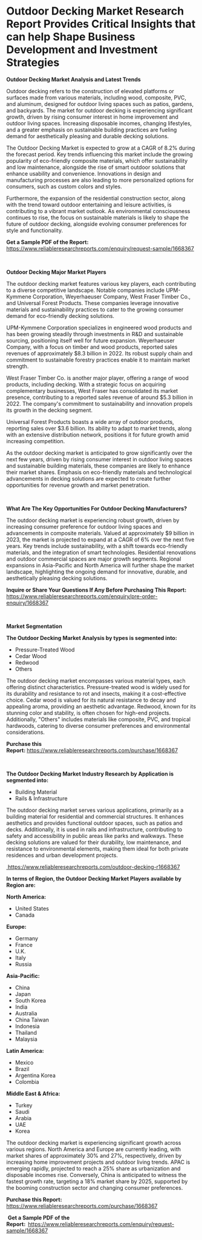 <p><h1>Outdoor Decking Market Research Report Provides Critical Insights that can help Shape Business Development and Investment Strategies</h1></p><p><strong>Outdoor Decking Market Analysis and Latest Trends</strong></p>
<p><p>Outdoor decking refers to the construction of elevated platforms or surfaces made from various materials, including wood, composite, PVC, and aluminum, designed for outdoor living spaces such as patios, gardens, and backyards. The market for outdoor decking is experiencing significant growth, driven by rising consumer interest in home improvement and outdoor living spaces. Increasing disposable incomes, changing lifestyles, and a greater emphasis on sustainable building practices are fueling demand for aesthetically pleasing and durable decking solutions.</p><p>The Outdoor Decking Market is expected to grow at a CAGR of 8.2% during the forecast period. Key trends influencing this market include the growing popularity of eco-friendly composite materials, which offer sustainability and low maintenance, alongside the rise of smart outdoor solutions that enhance usability and convenience. Innovations in design and manufacturing processes are also leading to more personalized options for consumers, such as custom colors and styles.</p><p>Furthermore, the expansion of the residential construction sector, along with the trend toward outdoor entertaining and leisure activities, is contributing to a vibrant market outlook. As environmental consciousness continues to rise, the focus on sustainable materials is likely to shape the future of outdoor decking, alongside evolving consumer preferences for style and functionality.</p></p>
<p><strong>Get a Sample PDF of the Report:&nbsp;</strong> <a href="https://www.reliableresearchreports.com/enquiry/request-sample/1668367?utm_campaign=2739&utm_medium=2&utm_source=Github&utm_content=ia&utm_term=17042025&utm_id=outdoor-decking">https://www.reliableresearchreports.com/enquiry/request-sample/1668367</a></p>
<p>&nbsp;</p>
<p><strong>Outdoor Decking Major Market Players</strong></p>
<p><p>The outdoor decking market features various key players, each contributing to a diverse competitive landscape. Notable companies include UPM-Kymmene Corporation, Weyerhaeuser Company, West Fraser Timber Co., and Universal Forest Products. These companies leverage innovative materials and sustainability practices to cater to the growing consumer demand for eco-friendly decking solutions.</p><p>UPM-Kymmene Corporation specializes in engineered wood products and has been growing steadily through investments in R&D and sustainable sourcing, positioning itself well for future expansion. Weyerhaeuser Company, with a focus on timber and wood products, reported sales revenues of approximately $8.3 billion in 2022. Its robust supply chain and commitment to sustainable forestry practices enable it to maintain market strength.</p><p>West Fraser Timber Co. is another major player, offering a range of wood products, including decking. With a strategic focus on acquiring complementary businesses, West Fraser has consolidated its market presence, contributing to a reported sales revenue of around $5.3 billion in 2022. The company's commitment to sustainability and innovation propels its growth in the decking segment.</p><p>Universal Forest Products boasts a wide array of outdoor products, reporting sales over $3.6 billion. Its ability to adapt to market trends, along with an extensive distribution network, positions it for future growth amid increasing competition.</p><p>As the outdoor decking market is anticipated to grow significantly over the next few years, driven by rising consumer interest in outdoor living spaces and sustainable building materials, these companies are likely to enhance their market shares. Emphasis on eco-friendly materials and technological advancements in decking solutions are expected to create further opportunities for revenue growth and market penetration.</p></p>
<p>&nbsp;</p>
<p><strong>What Are The Key Opportunities For Outdoor Decking Manufacturers?</strong></p>
<p><p>The outdoor decking market is experiencing robust growth, driven by increasing consumer preference for outdoor living spaces and advancements in composite materials. Valued at approximately $9 billion in 2023, the market is projected to expand at a CAGR of 6% over the next five years. Key trends include sustainability, with a shift towards eco-friendly materials, and the integration of smart technologies. Residential renovations and outdoor commercial spaces are major growth segments. Regional expansions in Asia-Pacific and North America will further shape the market landscape, highlighting the ongoing demand for innovative, durable, and aesthetically pleasing decking solutions.</p></p>
<p><strong>Inquire or Share Your Questions If Any Before Purchasing This Report:</strong> <a href="https://www.reliableresearchreports.com/enquiry/pre-order-enquiry/1668367?utm_campaign=2739&utm_medium=2&utm_source=Github&utm_content=ia&utm_term=17042025&utm_id=outdoor-decking">https://www.reliableresearchreports.com/enquiry/pre-order-enquiry/1668367</a></p>
<p>&nbsp;</p>
<p><strong>Market Segmentation</strong></p>
<p><strong>The Outdoor Decking Market Analysis by types is segmented into:</strong></p>
<p><ul><li>Pressure-Treated Wood</li><li>Cedar Wood</li><li>Redwood</li><li>Others</li></ul></p>
<p><p>The outdoor decking market encompasses various material types, each offering distinct characteristics. Pressure-treated wood is widely used for its durability and resistance to rot and insects, making it a cost-effective choice. Cedar wood is valued for its natural resistance to decay and appealing aroma, providing an aesthetic advantage. Redwood, known for its stunning color and stability, is often chosen for high-end projects. Additionally, "Others" includes materials like composite, PVC, and tropical hardwoods, catering to diverse consumer preferences and environmental considerations.</p></p>
<p><strong>Purchase this Report:&nbsp;</strong><a href="https://www.reliableresearchreports.com/purchase/1668367?utm_campaign=2739&utm_medium=2&utm_source=Github&utm_content=ia&utm_term=17042025&utm_id=outdoor-decking">https://www.reliableresearchreports.com/purchase/1668367</a></p>
<p>&nbsp;</p>
<p><strong>The Outdoor Decking Market Industry Research by Application is segmented into:</strong></p>
<p><ul><li>Building Material</li><li>Rails & Infrastructure</li></ul></p>
<p><p>The outdoor decking market serves various applications, primarily as a building material for residential and commercial structures. It enhances aesthetics and provides functional outdoor spaces, such as patios and decks. Additionally, it is used in rails and infrastructure, contributing to safety and accessibility in public areas like parks and walkways. These decking solutions are valued for their durability, low maintenance, and resistance to environmental elements, making them ideal for both private residences and urban development projects.</p></p>
<p><a href="https://www.reliableresearchreports.com/outdoor-decking-r1668367?utm_campaign=2739&utm_medium=2&utm_source=Github&utm_content=ia&utm_term=17042025&utm_id=outdoor-decking">&nbsp;https://www.reliableresearchreports.com/outdoor-decking-r1668367</a></p>
<p><strong>In terms of Region, the Outdoor Decking Market Players available by Region are:</strong></p>
<p>
    <p> <strong> North America: </strong>
        <ul>
            <li>United States</li>
            <li>Canada</li>
        </ul>
        </p> 
    <p> <strong> Europe: </strong>
        <ul>
            <li>Germany</li>
            <li>France</li>
            <li>U.K.</li>
            <li>Italy</li>
            <li>Russia</li>
        </ul>
        </p> 
    <p> <strong> Asia-Pacific: </strong>
        <ul>
            <li>China</li>
            <li>Japan</li>
            <li>South Korea</li>
            <li>India</li>
            <li>Australia</li>
            <li>China Taiwan</li>
            <li>Indonesia</li>
            <li>Thailand</li>
            <li>Malaysia</li>
        </ul>
        </p> 
    <p> <strong> Latin America: </strong>
        <ul>
            <li>Mexico</li>
            <li>Brazil</li>
            <li>Argentina Korea</li>
            <li>Colombia</li>
        </ul>
        </p> 
    <p> <strong> Middle East & Africa: </strong>
        <ul>
            <li>Turkey</li>
            <li>Saudi</li>
            <li>Arabia</li>
            <li>UAE</li>
            <li>Korea</li>
        </ul>
    </p>
    </p>
<p><p>The outdoor decking market is experiencing significant growth across various regions. North America and Europe are currently leading, with market shares of approximately 30% and 27%, respectively, driven by increasing home improvement projects and outdoor living trends. APAC is emerging rapidly, projected to reach a 25% share as urbanization and disposable incomes rise. Conversely, China is anticipated to witness the fastest growth rate, targeting a 18% market share by 2025, supported by the booming construction sector and changing consumer preferences.</p></p>
<p><strong>Purchase this Report: </strong><a href="https://www.reliableresearchreports.com/purchase/1668367?utm_campaign=2739&utm_medium=2&utm_source=Github&utm_content=ia&utm_term=17042025&utm_id=outdoor-decking">https://www.reliableresearchreports.com/purchase/1668367</a></p>
<p>&nbsp;<strong>Get a Sample PDF of the Report:&nbsp;&nbsp;</strong><a href="https://www.reliableresearchreports.com/enquiry/request-sample/1668367?utm_campaign=2739&utm_medium=2&utm_source=Github&utm_content=ia&utm_term=17042025&utm_id=outdoor-decking">https://www.reliableresearchreports.com/enquiry/request-sample/1668367</a></p>
<p><strong></strong></p>
<p><p></p><p></p><p></p></p>